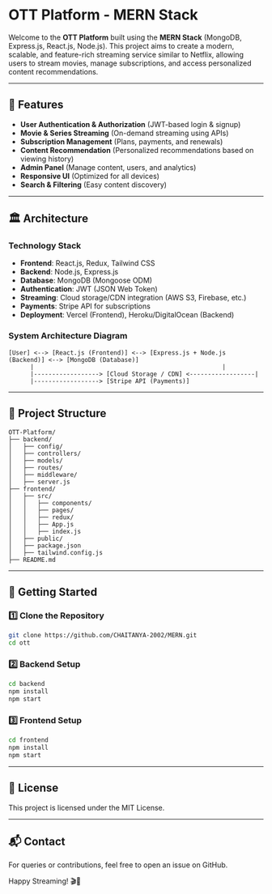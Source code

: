 # OTT Platform - MERN Stack

Welcome to the **OTT Platform** built using the **MERN Stack** (MongoDB, Express.js, React.js, Node.js). This project aims to create a modern, scalable, and feature-rich streaming service similar to Netflix, allowing users to stream movies, manage subscriptions, and access personalized content recommendations.

---

## 📌 Features
- **User Authentication & Authorization** (JWT-based login & signup)
- **Movie & Series Streaming** (On-demand streaming using APIs)
- **Subscription Management** (Plans, payments, and renewals)
- **Content Recommendation** (Personalized recommendations based on viewing history)
- **Admin Panel** (Manage content, users, and analytics)
- **Responsive UI** (Optimized for all devices)
- **Search & Filtering** (Easy content discovery)

---

## 🏛️ Architecture

### **Technology Stack**
- **Frontend**: React.js, Redux, Tailwind CSS
- **Backend**: Node.js, Express.js
- **Database**: MongoDB (Mongoose ODM)
- **Authentication**: JWT (JSON Web Token)
- **Streaming**: Cloud storage/CDN integration (AWS S3, Firebase, etc.)
- **Payments**: Stripe API for subscriptions
- **Deployment**: Vercel (Frontend), Heroku/DigitalOcean (Backend)

### **System Architecture Diagram**
```
[User] <--> [React.js (Frontend)] <--> [Express.js + Node.js (Backend)] <--> [MongoDB (Database)]
      |                                                    |
      |------------------> [Cloud Storage / CDN] <------------------|
      |------------------> [Stripe API (Payments)]
```
---

## 📂 Project Structure
```
OTT-Platform/
├── backend/
│   ├── config/
│   ├── controllers/
│   ├── models/
│   ├── routes/
│   ├── middleware/
│   ├── server.js
├── frontend/
│   ├── src/
│   │   ├── components/
│   │   ├── pages/
│   │   ├── redux/
│   │   ├── App.js
│   │   ├── index.js
│   ├── public/
│   ├── package.json
│   ├── tailwind.config.js
├── README.md
```

---

## 🚀 Getting Started

### 1️⃣ **Clone the Repository**
```bash
git clone https://github.com/CHAITANYA-2002/MERN.git
cd ott
```

### 2️⃣ **Backend Setup**
```bash
cd backend
npm install
npm start
```

### 3️⃣ **Frontend Setup**
```bash
cd frontend
npm install
npm start
```

---

## 📜 License
This project is licensed under the MIT License.

---

## 📬 Contact
For queries or contributions, feel free to open an issue on GitHub.

Happy Streaming! 🎬🚀

